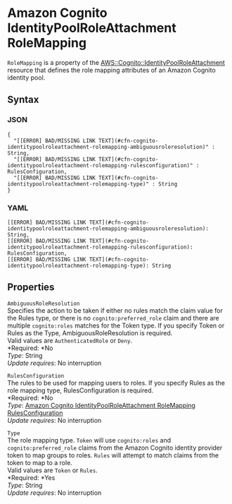 # Amazon Cognito IdentityPoolRoleAttachment RoleMapping<a name="aws-properties-cognito-identitypoolroleattachment-rolemapping"></a>

`RoleMapping` is a property of the [AWS::Cognito::IdentityPoolRoleAttachment](aws-resource-cognito-identitypoolroleattachment.md) resource that defines the role mapping attributes of an Amazon Cognito identity pool\.

## Syntax<a name="aws-properties-cognito-identitypoolroleattachment-rolemapping-syntax"></a>

### JSON<a name="aws-properties-cognito-identitypoolroleattachment-rolemapping-syntax.json"></a>

```
{
  "[[ERROR] BAD/MISSING LINK TEXT](#cfn-cognito-identitypoolroleattachment-rolemapping-ambiguousroleresolution)" : String,
  "[[ERROR] BAD/MISSING LINK TEXT](#cfn-cognito-identitypoolroleattachment-rolemapping-rulesconfiguration)" : RulesConfiguration,
  "[[ERROR] BAD/MISSING LINK TEXT](#cfn-cognito-identitypoolroleattachment-rolemapping-type)" : String
}
```

### YAML<a name="aws-properties-cognito-identitypoolroleattachment-rolemapping-syntax.yaml"></a>

```
[[ERROR] BAD/MISSING LINK TEXT](#cfn-cognito-identitypoolroleattachment-rolemapping-ambiguousroleresolution): String,
[[ERROR] BAD/MISSING LINK TEXT](#cfn-cognito-identitypoolroleattachment-rolemapping-rulesconfiguration): RulesConfiguration,
[[ERROR] BAD/MISSING LINK TEXT](#cfn-cognito-identitypoolroleattachment-rolemapping-type): String
```

## Properties<a name="aws-properties-cognito-identitypoolroleattachment-rolemapping-properties"></a>

`AmbiguousRoleResolution`  
Specifies the action to be taken if either no rules match the claim value for the Rules type, or there is no `cognito:preferred_role` claim and there are multiple `cognito:roles` matches for the Token type\. If you specify Token or Rules as the Type, AmbiguousRoleResolution is required\.  
Valid values are `AuthenticatedRole` or `Deny`\.  
*Required: *No  
*Type*: String  
*Update requires*: No interruption

`RulesConfiguration`  
The rules to be used for mapping users to roles\. If you specify Rules as the role mapping type, RulesConfiguration is required\.  
*Required: *No  
*Type*: [Amazon Cognito IdentityPoolRoleAttachment RoleMapping RulesConfiguration](aws-properties-cognito-identitypoolroleattachment-rolemapping-rulesconfiguration.md)  
*Update requires*: No interruption

`Type`  
The role mapping type\. `Token` will use `cognito:roles` and `cognito:preferred_role` claims from the Amazon Cognito identity provider token to map groups to roles\. `Rules` will attempt to match claims from the token to map to a role\.   
Valid values are `Token` or `Rules`\.  
*Required: *Yes  
*Type*: String  
*Update requires*: No interruption